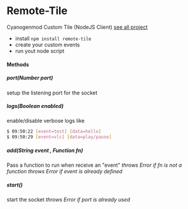 # Remote-Tile
Cyanogenmod Custom Tile (NodeJS Client) [see all project](https://github.com/FrancisCan/Remote-Tile/)

- install ```npm install remote-tile```
- create your custom events
- run yout node script

#### Methods

##### port(Number port)
setup the listening port for the socket

##### logs(Boolean enabled)
enable/disable verbose logs like
```sh
$ 09:50:22 [event=test] [data=hello]
$ 09:50:29 [event=vlc] [data=play/pause]
```
##### add(String event , Function fn)
Pass a function to run when receive an "event"
*throws Error if fn is not a function*
*throws Error if event is already defined*

##### start()
start the socket
*throws Error if port is already used*
